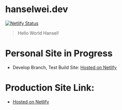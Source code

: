 # hanselwei.dev
[![Netlify Status](https://api.netlify.com/api/v1/badges/e1939fee-0a59-40be-b538-0f6024576640/deploy-status)](https://app.netlify.com/sites/hansel/deploys) 

> Hello World Hansel!

# Personal Site in Progress
- Develop Branch, Test Build Site: [Hosted on Netlify](https://develop.hanselwei.dev/)

# Production Site Link:
- [Hosted on Netlify](https://www.hanselwei.dev)
